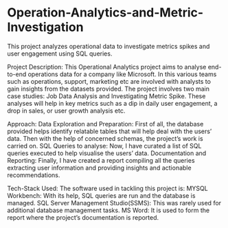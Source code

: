 # Operation-Analytics-and-Metric-Investigation
This project analyzes operational data to investigate metrics spikes and user engagement using SQL queries.

Project Description:
This Operational Analytics project aims to analyse end-to-end operations data for a company like Microsoft. In this various teams such as operations, support, marketing etc are involved with analysts to gain insights from the datasets provided. The project involves two main case studies: Job Data Analysis and Investigating Metric Spike. These analyses will help in key metrics such as a dip in daily user engagement, a drop in sales, or user growth analysis etc.

Approach:
Data Exploration and Preparation:
First of all, the database provided helps identify relatable tables that will help deal with the users’ data. Then with the help of concerned schemas, the project’s work is carried on.
SQL Queries to analyse:
Now, I have curated a list of SQL queries executed to help visualise the users’ data.
Documentation and Reporting:
Finally, I have created a report compiling all the queries extracting user information and providing insights and actionable recommendations. 

Tech-Stack Used:
The software used in tackling this project is:
MYSQL Workbench: With its help, SQL queries are run and the database is managed.
SQL Server Management Studio(SSMS): This was rarely used for additional database management tasks.
MS Word: It is used to form the report where the project’s documentation is reported.
